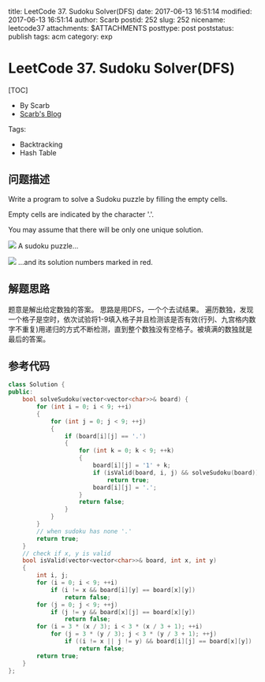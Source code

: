 title: LeetCode 37. Sudoku Solver(DFS)
date: 2017-06-13 16:51:14
modified: 2017-06-13 16:51:14
author: Scarb
postid: 252
slug: 252
nicename: leetcode37
attachments: $ATTACHMENTS
posttype: post
poststatus: publish
tags: acm
category: exp

# LeetCode 37. Sudoku Solver(DFS)
[TOC]

- By Scarb
- [Scarb's Blog](http://47.106.131.90/blog)


Tags:

- Backtracking 
- Hash Table


## 问题描述

Write a program to solve a Sudoku puzzle by filling the empty cells.

Empty cells are indicated by the character '.'.

You may assume that there will be only one unique solution.

![](https://upload.wikimedia.org/wikipedia/commons/thumb/f/ff/Sudoku-by-L2G-20050714.svg/250px-Sudoku-by-L2G-20050714.svg.png)
A sudoku puzzle...

![](https://upload.wikimedia.org/wikipedia/commons/thumb/3/31/Sudoku-by-L2G-20050714_solution.svg/250px-Sudoku-by-L2G-20050714_solution.svg.png)
...and its solution numbers marked in red.

## 解题思路
题意是解出给定数独的答案。
思路是用DFS，一个个去试结果。
遍历数独，发现一个格子是空时，依次试验将1-9填入格子并且检测该是否有效(行列、九宫格内数字不重复)用递归的方式不断检测，直到整个数独没有空格子。被填满的数独就是最后的答案。

## 参考代码
```C++
class Solution {
public:
	bool solveSudoku(vector<vector<char>>& board) {
		for (int i = 0; i < 9; ++i)
		{
			for (int j = 0; j < 9; ++j)
			{
				if (board[i][j] == '.')
				{
					for (int k = 0; k < 9; ++k)
					{
						board[i][j] = '1' + k;
						if (isValid(board, i, j) && solveSudoku(board))
							return true;
						board[i][j] = '.';
					}
					return false;
				}
			}
		}
		// when sudoku has none '.'
		return true;
	}
	// check if x, y is valid
	bool isValid(vector<vector<char>>& board, int x, int y)
	{
		int i, j;
		for (i = 0; i < 9; ++i)
			if (i != x && board[i][y] == board[x][y])
				return false;
		for (j = 0; j < 9; ++j)
			if (j != y && board[x][j] == board[x][y])
				return false;
		for (i = 3 * (x / 3); i < 3 * (x / 3 + 1); ++i)
			for (j = 3 * (y / 3); j < 3 * (y / 3 + 1); ++j)
				if ((i != x || j != y) && board[i][j] == board[x][y])
					return false;
		return true;
	}
};
```